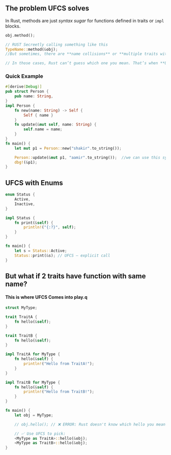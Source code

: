 ## **The problem UFCS solves**

In Rust, methods are just _syntax sugar_ for functions defined in traits or `impl` blocks.

```rust
obj.method();

// RUST Secreetly calling something like this 
TypeName::method(&obj);
//But sometimes, there are **name collisions** or **multiple traits with the same method name.  

// In those cases, Rust can’t guess which one you mean. That’s when **UFCS** comes in.
```

### Quick Example

```rust
#[derive(Debug)]
pub struct Person {
    pub name: String,
}
impl Person {
    fn new(name: String) -> Self {
        Self { name }
    }
    fn update(&mut self, name: String) {
        self.name = name;
    }
}
fn main() {
    let mut p1 = Person::new("shakir".to_string());

    Person::update(&mut p1, "aamir".to_string());  //we can use this syntax
    dbg!(&p1);
}
```

## UFCS with Enums

```rust
enum Status {
    Active,
    Inactive,
}

impl Status {
    fn print(&self) {
        println!("{:?}", self);
    }
}

fn main() {
    let s = Status::Active;
    Status::print(&s); // UFCS — explicit call
}

```
## But what if 2 traits have function with same name?

#### This is where UFCS Comes into play.q

```rust
struct MyType;

trait TraitA {
    fn hello(&self);
}

trait TraitB {
    fn hello(&self);
}

impl TraitA for MyType {
    fn hello(&self) {
        println!("Hello from TraitA!");
    }
}

impl TraitB for MyType {
    fn hello(&self) {
        println!("Hello from TraitB!");
    }
}

fn main() {
    let obj = MyType;

    // obj.hello(); // ❌ ERROR: Rust doesn't know which hello you mean.

    // ✅ Use UFCS to pick:
    <MyType as TraitA>::hello(&obj);
    <MyType as TraitB>::hello(&obj);
}


```